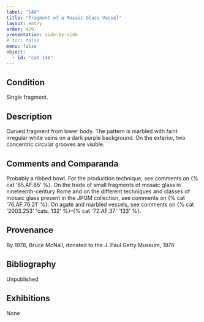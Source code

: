 ```yaml
---
label: "140"
title: "Fragment of a Mosaic Glass Vessel"
layout: entry
order: 429
presentation: side-by-side
# toc: false
menu: false
object:
  - id: "cat-140"
---
```


## Condition

Single fragment.

## Description

Curved fragment from lower body. The pattern is marbled with faint irregular white veins on a dark purple background. On the exterior, two concentric circular grooves are visible.

## Comments and Comparanda

Probably a ribbed bowl. For the production technique, see comments on {% cat '85.AF.85' %}. On the trade of small fragments of mosaic glass in nineteenth-century Rome and on the different techniques and classes of mosaic glass present in the JPGM collection, see comments on {% cat '76.AF.70.21' %}. On agate and marbled vessels, see comments on {% cat '2003.253' 'cats. 132' %}–{% cat '72.AF.37' '133' %}.

## Provenance

By 1976, Bruce McNall, donated to the J. Paul Getty Museum, 1976

## Bibliography

Unpublished

## Exhibitions

None